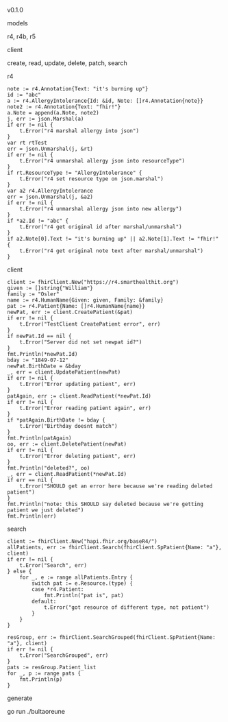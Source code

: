 v0.1.0

models

r4, r4b, r5

client

create, read, update, delete, patch, search

r4

	note := r4.Annotation{Text: "it's burning up"}
	id := "abc"
	a := r4.AllergyIntolerance{Id: &id, Note: []r4.Annotation{note}}
	note2 := r4.Annotation{Text: "fhir!"}
	a.Note = append(a.Note, note2)
	j, err := json.Marshal(a)
	if err != nil {
		t.Error("r4 marshal allergy into json")
	}
	var rt rtTest
	err = json.Unmarshal(j, &rt)
	if err != nil {
		t.Error("r4 unmarshal allergy json into resourceType")
	}
	if rt.ResourceType != "AllergyIntolerance" {
		t.Error("r4 set resource type on json.marshal")
	}
	var a2 r4.AllergyIntolerance
	err = json.Unmarshal(j, &a2)
	if err != nil {
		t.Error("r4 unmarshal allergy json into new allergy")
	}
	if *a2.Id != "abc" {
		t.Error("r4 get original id after marshal/unmarshal")
	}
	if a2.Note[0].Text != "it's burning up" || a2.Note[1].Text != "fhir!" {
		t.Error("r4 get original note text after marshal/unmarshal")
	}

client

	client := fhirClient.New("https://r4.smarthealthit.org")
	given := []string{"William"}
	family := "Osler"
	name := r4.HumanName{Given: given, Family: &family}
	pat := r4.Patient{Name: []r4.HumanName{name}}
	newPat, err := client.CreatePatient(&pat)
	if err != nil {
		t.Error("TestClient CreatePatient error", err)
	}
	if newPat.Id == nil {
		t.Error("Server did not set newpat id?")
	}
	fmt.Println(*newPat.Id)
	bday := "1849-07-12"
	newPat.BirthDate = &bday
	_, err = client.UpdatePatient(newPat)
	if err != nil {
		t.Error("Error updating patient", err)
	}
	patAgain, err := client.ReadPatient(*newPat.Id)
	if err != nil {
		t.Error("Error reading patient again", err)
	}
	if *patAgain.BirthDate != bday {
		t.Error("Birthday doesnt match")
	}
	fmt.Println(patAgain)
	oo, err := client.DeletePatient(newPat)
	if err != nil {
		t.Error("Error deleting patient", err)
	}
	fmt.Println("deleted?", oo)
	_, err = client.ReadPatient(*newPat.Id)
	if err == nil {
		t.Error("SHOULD get an error here because we're reading deleted patient")
	}
	fmt.Println("note: this SHOULD say deleted because we're getting patient we just deleted")
	fmt.Println(err)

search

	client := fhirClient.New("hapi.fhir.org/baseR4/")
	allPatients, err := fhirClient.Search(fhirClient.SpPatient{Name: "a"}, client)
	if err != nil {
		t.Error("Search", err)
	} else {
		for _, e := range allPatients.Entry {
			switch pat := e.Resource.(type) {
			case *r4.Patient:
				fmt.Println("pat is", pat)
			default:
				t.Error("got resource of different type, not patient")
			}
		}
	}

	resGroup, err := fhirClient.SearchGrouped(fhirClient.SpPatient{Name: "a"}, client)
	if err != nil {
		t.Error("SearchGrouped", err)
	}
	pats := resGroup.Patient_list
	for _, p := range pats {
		fmt.Println(p)
	}

generate

go run ./bultaoreune
